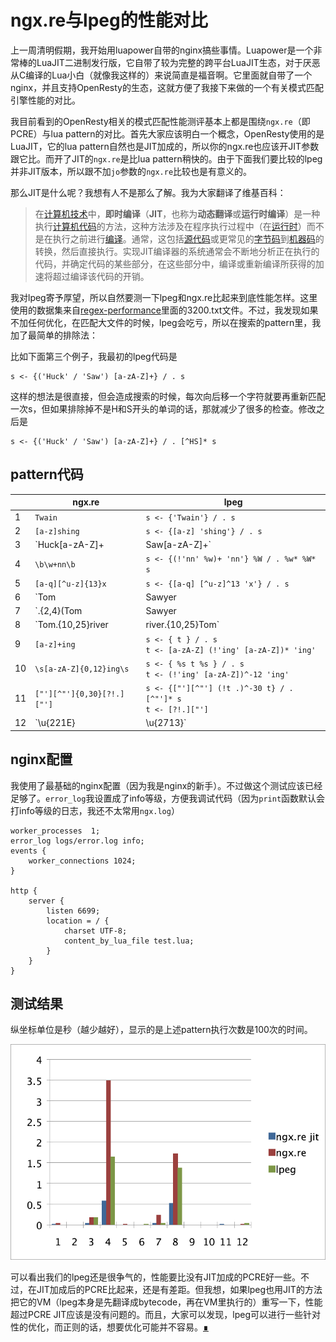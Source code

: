 # ngx.re与lpeg的性能对比

上一周清明假期，我开始用luapower自带的nginx搞些事情。Luapower是一个非常棒的LuaJIT二进制发行版，它自带了较为完整的跨平台LuaJIT生态，对于厌恶从C编译的Lua小白（就像我这样的）来说简直是福音啊。它里面就自带了一个nginx，并且支持OpenResty的生态，这就方便了我接下来做的一个有关模式匹配引擎性能的对比。

我目前看到的OpenResty相关的模式匹配性能测评基本上都是围绕`ngx.re`（即PCRE）与lua pattern的对比。首先大家应该明白一个概念，OpenResty使用的是LuaJIT，它的lua pattern自然也是JIT加成的，所以你的ngx.re也应该开JIT参数跟它比。而开了JIT的`ngx.re`是比lua pattern稍快的。由于下面我们要比较的lpeg并非JIT版本，所以跟不加`jo`参数的`ngx.re`比较也是有意义的。

那么JIT是什么呢？我想有人不是那么了解。我为大家翻译了维基百科：

> 在[计算机技术](https://zh.wikipedia.org/wiki/计算_(计算机科学))中，**即时编译**（**JIT**，也称为**动态翻译**或**运行时编译**）是一种执行[计算机代码](https://zh.wikipedia.org/wiki/计算机代码)的方法，这种方法涉及在程序执行过程中（在[运行时](https://zh.wikipedia.org/wiki/執行期)）而不是在执行之前进行[编译](https://zh.wikipedia.org/wiki/編譯器)。通常，这包括[源代码](https://zh.wikipedia.org/wiki/源代码)或更常见的[字节码](https://zh.wikipedia.org/wiki/字节码)到[机器码](https://zh.wikipedia.org/wiki/机器语言)的转换，然后直接执行。实现JIT编译器的系统通常会不断地分析正在执行的代码，并确定代码的某些部分，在这些部分中，编译或重新编译所获得的加速将超过编译该代码的开销。

我对lpeg寄予厚望，所以自然要测一下lpeg和ngx.re比起来到底性能怎样。这里使用的数据集来自[regex-performance](https://github.com/rust-leipzig/regex-performance)里面的3200.txt文件。不过，我发现如果不加任何优化，在匹配大文件的时候，lpeg会吃亏，所以在搜索的pattern里，我加了最简单的排除法：

比如下面第三个例子，我最初的lpeg代码是

```
s <- {('Huck' / 'Saw') [a-zA-Z]+} / . s
```

这样的想法是很直接，但会造成搜索的时候，每次向后移一个字符就要再重新匹配一次s，但如果排除掉不是H和S开头的单词的话，那就减少了很多的检查。修改之后是

```
s <- {('Huck' / 'Saw') [a-zA-Z]+} / . [^HS]* s
```

## pattern代码

|  | ngx.re       | lpeg |
| ---- | ------------ | ---- |
| 1    | `Twain`      | `s <- {'Twain'} / . s` |
| 2    | `[a-z]shing` | `s <- {[a-z] 'shing'} / . s` |
| 3    | `Huck[a-zA-Z]+|Saw[a-zA-Z]+`           | `s <- {('Huck' / 'Saw') [a-zA-Z]+} / . [^HS]* s` |
| 4    | `\b\w+nn\b` | `s <- {(!'nn' %w)+ 'nn'} %W / . %w* %W* s` |
| 5    | `[a-q][^u-z]{13}x` | `s <- {[a-q] [^u-z]^13 'x'} / . s` |
| 6    | `Tom|Sawyer|Huckleberry|Finn` | `s <- {('Tom' / 'Sawyer' / 'Huckleberry' / 'Finn')} / . s` |
| 7    | `.{2,4}(Tom|Sawyer|Huckleberry|Finn)` | `s <- {.^2 .^-2 ('Tom' / 'Sawyer' / 'Huckleberry' / 'Finn')} / . s` |
| 8    | `Tom.{10,25}river|river.{10,25}Tom` | `s <- {'Tom' .^10 t1} / {'river' .^10 t2} / .^15 [^Tr]* s`<br>`t1 <- (!'river' .)^-15 'river'`<br>`t2 <- (!'Tom' .)^-15 'Tom'` |
| 9   | `[a-z]+ing` | `s <- { t } / . s`<br>`t <- [a-zA-Z] (!'ing' [a-zA-Z])* 'ing'` |
| 10   | `\s[a-zA-Z]{0,12}ing\s` | `s <- { %s t %s } / . s`<br>`t <- (!'ing' [a-zA-Z])^-12 'ing'` |
| 11 | `["'][^"']{0,30}[?!.]["']` | `s <- {["'][^"'] (!t .)^-30 t} / . [^"']* s`<br>`t <- [?!.]["']` |
| 12 | `\u{221E}|\u{2713}` | `s <- {'\u{221E}' / '\u{2713}'} / . [^\226]* s` |

## nginx配置

我使用了最基础的nginx配置（因为我是nginx的新手）。不过做这个测试应该已经足够了。`error_log`我设置成了info等级，方便我调试代码（因为`print`函数默认会打info等级的日志，我还不太常用`ngx.log`）

```nginx
worker_processes  1;
error_log logs/error.log info;
events {
    worker_connections 1024;
}

http {
    server {
        listen 6699;
        location = / {
            charset UTF-8;
            content_by_lua_file test.lua;
        }
    }
}
```

## 测试结果

纵坐标单位是秒（越少越好），显示的是上述pattern执行次数是100次的时间。

![](../img/re-vs-lpeg.png)

可以看出我们的lpeg还是很争气的，性能要比没有JIT加成的PCRE好一些。不过，在JIT加成后的PCRE比起来，还是有差距。但我想，如果lpeg也用JIT的方法把它的VM（lpeg本身是先翻译成bytecode，再在VM里执行的）重写一下，性能超过PCRE JIT应该是没有问题的。而且，大家可以发现，lpeg可以进行一些针对性的优化，而正则的话，想要优化可能并不容易。[∎](../ "返回首页")